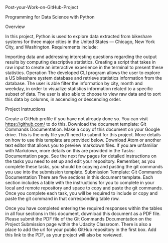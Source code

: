 Post-your-Work-on-GitHub-Project

Programming for Data Science with Python

Overview

In this project, Python is used to explore data extracted from bikeshare systems for three major cities in the United States — Chicago, New York City, and Washington. Requirements include:

Importing data and addressing interesting questions regarding the output results by computing descriptive statistics.
Creating a script that takes in raw input to create an interactive experience in the terminal to present these statistics.
Operation
The developed CLI program allows the user to explore a US bikeshare system database and retrieve statistics information from the database. The user is able filter the information by city, month and weekday, in order to visualize statistics information related to a specific subset of data. The user is also able to choose to view raw data and to sort this data by columns, in ascending or descending order.

Project Instructions

Create a GitHub profile if you have not already done so. You can visit https://github.com/ to do this.
Download the document template: Git Commands Documentation. Make a copy of this document on your Google drive. This is the only file you'll need to submit for this project. More details on how to use this template are provided below.
Download Atom or another text editor that allows you to preview markdown files. If you are unfamiliar with Markdown, more details on this are provided in the Tasks: Documentation page.
See the next few pages for detailed instructions on the tasks you need to set up and edit your repository. Remember, as you complete these tasks, you should be copying and pasting the git commands you use into the submission template.
Submission Template: Git Commands Documentation
There are five sections in this document template. Each section includes a table with the instructions for you to complete in your local and remote repository and space to copy and paste the git commands. Once you complete each task, you will be required to include or copy and paste the git command in that corresponding table row.

Once you have completed entering the required responses within the tables in all four sections in this document, download this document as a PDF file. Please submit the PDF file of the Git Commands Documentation on the Project Submission page within the Udacity Classroom. There is also a place to add the url for your public GitHub repository in the first box. Add this link to the PDF, as your project will also be reviewed.
